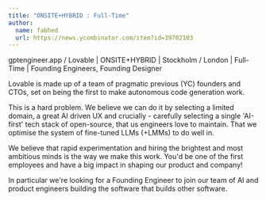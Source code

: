 ```yaml
---
title: "ONSITE+HYBRID : Full-Time"
author:
  name: fabhed
  url: https://news.ycombinator.com/item?id=39702103
---
```

gptengineer.app &#x2F; Lovable | ONSITE+HYBRID | Stockholm &#x2F; London | Full-Time | Founding Engineers, Founding Designer

Lovable is made up of a team of pragmatic previous (YC) founders and CTOs, set on being the first to make autonomous code generation work.

This is a hard problem. We believe we can do it by selecting a limited domain, a great AI driven UX and crucially - carefully selecting a single &#x27;AI-first&#x27; tech stack of open-source, that us engineers love to maintain. That we optimise the system of fine-tuned LLMs (+LMMs) to do well in.

We believe that rapid experimentation and hiring the brightest and most ambitious minds is the way we make this work. You&#x27;d be one of the first employees and have a big impact in shaping our product and company!

In particular we&#x27;re looking for a Founding Engineer to join our team of AI and product engineers building the software that builds other software.
